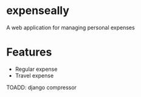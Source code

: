 # expenseally
A web application for managing personal expenses

# Features
+ Regular expense
+ Travel expense


TOADD: django compressor